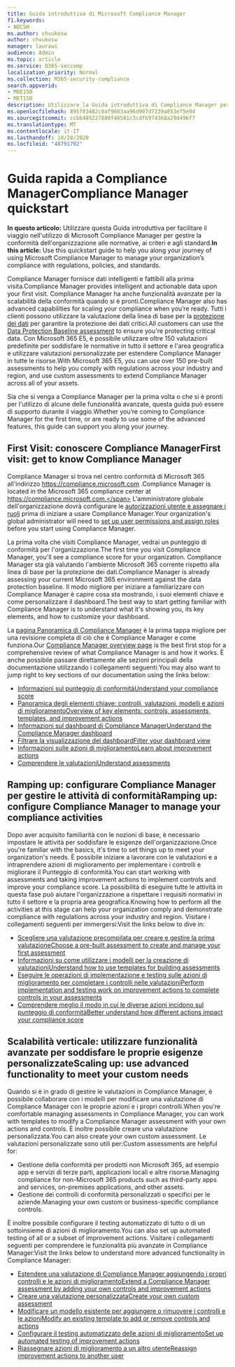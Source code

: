```yaml
---
title: Guida introduttiva di Microsoft Compliance Manager
f1.keywords:
- NOCSH
ms.author: chvukosw
author: chvukosw
manager: laurawi
audience: Admin
ms.topic: article
ms.service: O365-seccomp
localization_priority: Normal
ms.collection: M365-security-compliance
search.appverid:
- MOE150
- MET150
description: Utilizzare la Guida introduttiva di Compliance Manager per facilitare il percorso di comprensione, ottenere la configurazione e l'utilizzo di Compliance Manager.
ms.openlocfilehash: 895f03482c0af9603aa96d907d7339a853ef5e9d
ms.sourcegitcommit: ccbb405227880f40581c3cdfb974368a29d496f7
ms.translationtype: MT
ms.contentlocale: it-IT
ms.lasthandoff: 10/28/2020
ms.locfileid: "48791792"
---
```

# <a name="compliance-manager-quickstart"></a><span data-ttu-id="29914-103">Guida rapida a Compliance Manager</span><span class="sxs-lookup"><span data-stu-id="29914-103">Compliance Manager quickstart</span></span>

<span data-ttu-id="29914-104">**In questo articolo:** Utilizzare questa Guida introduttiva per facilitare il viaggio nell'utilizzo di Microsoft Compliance Manager per gestire la conformità dell'organizzazione alle normative, ai criteri e agli standard.</span><span class="sxs-lookup"><span data-stu-id="29914-104">**In this article:** Use this quickstart guide to help you along your journey of using Microsoft Compliance Manager to manage your organization’s compliance with regulations, policies, and standards.</span></span>

<span data-ttu-id="29914-105">Compliance Manager fornisce dati intelligenti e fattibili alla prima visita.</span><span class="sxs-lookup"><span data-stu-id="29914-105">Compliance Manager provides intelligent and actionable data upon your first visit.</span></span> <span data-ttu-id="29914-106">Compliance Manager ha anche funzionalità avanzate per la scalabilità della conformità quando si è pronti.</span><span class="sxs-lookup"><span data-stu-id="29914-106">Compliance Manager also has advanced capabilities for scaling your compliance when you’re ready.</span></span> <span data-ttu-id="29914-107">Tutti i clienti possono utilizzare la valutazione della linea di base per la [protezione dei dati](compliance-manager-assessments.md#data-protection-baseline-default-assessment) per garantire la protezione dei dati critici.</span><span class="sxs-lookup"><span data-stu-id="29914-107">All customers can use the [Data Protection Baseline assessment](compliance-manager-assessments.md#data-protection-baseline-default-assessment) to ensure you're protecting critical data.</span></span> <span data-ttu-id="29914-108">Con Microsoft 365 E5, è possibile utilizzare oltre 150 valutazioni predefinite per soddisfare le normative in tutto il settore e l'area geografica e utilizzare valutazioni personalizzate per estendere Compliance Manager in tutte le risorse.</span><span class="sxs-lookup"><span data-stu-id="29914-108">With Microsoft 365 E5, you can use over 150 pre-built assessments to help you comply with regulations across your industry and region, and use custom assessments to extend Compliance Manager across all of your assets.</span></span>

<span data-ttu-id="29914-109">Sia che si venga a Compliance Manager per la prima volta o che si è pronti per l'utilizzo di alcune delle funzionalità avanzate, questa guida può essere di supporto durante il viaggio.</span><span class="sxs-lookup"><span data-stu-id="29914-109">Whether you’re coming to Compliance Manager for the first time, or are ready to use some of the advanced features, this guide can support you along your journey.</span></span>

## <a name="first-visit-get-to-know-compliance-manager"></a><span data-ttu-id="29914-110">First Visit: conoscere Compliance Manager</span><span class="sxs-lookup"><span data-stu-id="29914-110">First visit: get to know Compliance Manager</span></span>

<span data-ttu-id="29914-111">Compliance Manager si trova nel centro conformità di Microsoft 365 all'indirizzo https://compliance.microsoft.com .</span><span class="sxs-lookup"><span data-stu-id="29914-111">Compliance Manager is located in the Microsoft 365 compliance center at https://compliance.microsoft.com.</span></span> <span data-ttu-id="29914-112">L'amministratore globale dell'organizzazione dovrà configurare le [autorizzazioni utente e assegnare i ruoli](compliance-manager-setup.md#set-user-permissions-and-assign-roles) prima di iniziare a usare Compliance Manager.</span><span class="sxs-lookup"><span data-stu-id="29914-112">Your organization's global administrator will need to [set up user permissions and assign roles](compliance-manager-setup.md#set-user-permissions-and-assign-roles) before you start using Compliance Manager.</span></span>

<span data-ttu-id="29914-113">La prima volta che visiti Compliance Manager, vedrai un punteggio di conformità per l'organizzazione.</span><span class="sxs-lookup"><span data-stu-id="29914-113">The first time you visit Compliance Manager, you'll see a compliance score for your organization.</span></span> <span data-ttu-id="29914-114">Compliance Manager sta già valutando l'ambiente Microsoft 365 corrente rispetto alla linea di base per la protezione dei dati.</span><span class="sxs-lookup"><span data-stu-id="29914-114">Compliance Manager is already assessing your current Microsoft 365 environment against the data protection baseline.</span></span> <span data-ttu-id="29914-115">Il modo migliore per iniziare a familiarizzare con Compliance Manager è capire cosa sta mostrando, i suoi elementi chiave e come personalizzare il dashboard.</span><span class="sxs-lookup"><span data-stu-id="29914-115">The best way to start getting familiar with Compliance Manager is to understand what it's showing you, its key elements, and how to customize your dashboard.</span></span>

<span data-ttu-id="29914-116">La [pagina Panoramica di Compliance Manager](compliance-manager.md) è la prima tappa migliore per una revisione completa di ciò che è Compliance Manager e come funziona.</span><span class="sxs-lookup"><span data-stu-id="29914-116">Our [Compliance Manager overview page](compliance-manager.md) is the best first stop for a comprehensive review of what Compliance Manager is and how it works.</span></span> <span data-ttu-id="29914-117">È anche possibile passare direttamente alle sezioni principali della documentazione utilizzando i collegamenti seguenti:</span><span class="sxs-lookup"><span data-stu-id="29914-117">You may also want to jump right to key sections of our documentation using the links below:</span></span>

- [<span data-ttu-id="29914-118">Informazioni sul punteggio di conformità</span><span class="sxs-lookup"><span data-stu-id="29914-118">Understand your compliance score</span></span>](compliance-manager.md#understanding-your-compliance-score)
- [<span data-ttu-id="29914-119">Panoramica degli elementi chiave: controlli, valutazioni, modelli e azioni di miglioramento</span><span class="sxs-lookup"><span data-stu-id="29914-119">Overview of key elements: controls, assessments, templates, and improvement actions</span></span>](compliance-manager.md#key-elements-controls-assessments-templates-improvement-actions)
- [<span data-ttu-id="29914-120">Informazioni sul dashboard di Compliance Manager</span><span class="sxs-lookup"><span data-stu-id="29914-120">Understand the Compliance Manager dashboard</span></span>](compliance-manager-setup.md#understand-the-compliance-manager-dashboard)
- [<span data-ttu-id="29914-121">Filtrare la visualizzazione del dashboard</span><span class="sxs-lookup"><span data-stu-id="29914-121">Filter your dashboard view</span></span>](compliance-manager-setup.md#filtering-your-dashboard-view)
- [<span data-ttu-id="29914-122">Informazioni sulle azioni di miglioramento</span><span class="sxs-lookup"><span data-stu-id="29914-122">Learn about improvement actions</span></span>](compliance-manager-setup.md#improvement-actions-page)
- [<span data-ttu-id="29914-123">Comprendere le valutazioni</span><span class="sxs-lookup"><span data-stu-id="29914-123">Understand assessments</span></span>](compliance-manager.md#assessments)

## <a name="ramping-up-configure-compliance-manager-to-manage-your-compliance-activities"></a><span data-ttu-id="29914-124">Ramping up: configurare Compliance Manager per gestire le attività di conformità</span><span class="sxs-lookup"><span data-stu-id="29914-124">Ramping up: configure Compliance Manager to manage your compliance activities</span></span>

<span data-ttu-id="29914-125">Dopo aver acquisito familiarità con le nozioni di base, è necessario impostare le attività per soddisfare le esigenze dell'organizzazione.</span><span class="sxs-lookup"><span data-stu-id="29914-125">Once you're familiar with the basics, it's time to set things up to meet your organization's needs.</span></span> <span data-ttu-id="29914-126">È possibile iniziare a lavorare con le valutazioni e a intraprendere azioni di miglioramento per implementare i controlli e migliorare il Punteggio di conformità.</span><span class="sxs-lookup"><span data-stu-id="29914-126">You can start working with assessments and taking improvement actions to implement controls and improve your compliance score.</span></span> <span data-ttu-id="29914-127">La possibilità di eseguire tutte le attività in questa fase può aiutare l'organizzazione a rispettare i requisiti normativi in tutto il settore e la propria area geografica.</span><span class="sxs-lookup"><span data-stu-id="29914-127">Knowing how to perform all the activities at this stage can help your organization comply and demonstrate compliance with regulations across your industry and region.</span></span> <span data-ttu-id="29914-128">Visitare i collegamenti seguenti per immergersi:</span><span class="sxs-lookup"><span data-stu-id="29914-128">Visit the links below to dive in:</span></span>

- [<span data-ttu-id="29914-129">Scegliere una valutazione precompilata per creare e gestire la prima valutazione</span><span class="sxs-lookup"><span data-stu-id="29914-129">Choose a pre-built assessment to create and manage your first assessment</span></span>](compliance-manager-assessments.md)
- [<span data-ttu-id="29914-130">Informazioni su come utilizzare i modelli per la creazione di valutazioni</span><span class="sxs-lookup"><span data-stu-id="29914-130">Understand how to use templates for building assessments</span></span>](compliance-manager-templates.md)
- [<span data-ttu-id="29914-131">Eseguire le operazioni di implementazione e testing sulle azioni di miglioramento per completare i controlli nelle valutazioni</span><span class="sxs-lookup"><span data-stu-id="29914-131">Perform implementation and testing work on improvement actions to complete controls in your assessments</span></span>](compliance-manager-improvement-actions.md)
- [<span data-ttu-id="29914-132">Comprendere meglio il modo in cui le diverse azioni incidono sul punteggio di conformità</span><span class="sxs-lookup"><span data-stu-id="29914-132">Better understand how different actions impact your compliance score</span></span>](compliance-score-calculation.md)

## <a name="scaling-up-use-advanced-functionality-to-meet-your-custom-needs"></a><span data-ttu-id="29914-133">Scalabilità verticale: utilizzare funzionalità avanzate per soddisfare le proprie esigenze personalizzate</span><span class="sxs-lookup"><span data-stu-id="29914-133">Scaling up: use advanced functionality to meet your custom needs</span></span>

<span data-ttu-id="29914-134">Quando si è in grado di gestire le valutazioni in Compliance Manager, è possibile collaborare con i modelli per modificare una valutazione di Compliance Manager con le proprie azioni e i propri controlli.</span><span class="sxs-lookup"><span data-stu-id="29914-134">When you're comfortable managing assessments in Compliance Manager, you can work with templates to modify a Compliance Manager assessment with your own actions and controls.</span></span> <span data-ttu-id="29914-135">È inoltre possibile creare una valutazione personalizzata.</span><span class="sxs-lookup"><span data-stu-id="29914-135">You can also create your own custom assessment.</span></span> <span data-ttu-id="29914-136">Le valutazioni personalizzate sono utili per:</span><span class="sxs-lookup"><span data-stu-id="29914-136">Custom assessments are helpful for:</span></span>

- <span data-ttu-id="29914-137">Gestione della conformità per prodotti non Microsoft 365, ad esempio app e servizi di terze parti, applicazioni locali e altre risorse.</span><span class="sxs-lookup"><span data-stu-id="29914-137">Managing compliance for non-Microsoft 365 products such as third-party apps and  services, on-premises applications, and other assets.</span></span>
- <span data-ttu-id="29914-138">Gestione dei controlli di conformità personalizzati o specifici per le aziende.</span><span class="sxs-lookup"><span data-stu-id="29914-138">Managing your own custom or business-specific compliance controls.</span></span>

<span data-ttu-id="29914-139">È inoltre possibile configurare il testing automatizzato di tutto o di un sottoinsieme di azioni di miglioramento.</span><span class="sxs-lookup"><span data-stu-id="29914-139">You can also set up automated testing of all or a subset of improvement actions.</span></span> <span data-ttu-id="29914-140">Visitare i collegamenti seguenti per comprendere le funzionalità più avanzate in Compliance Manager:</span><span class="sxs-lookup"><span data-stu-id="29914-140">Visit the links below to understand more advanced functionality in Compliance Manager:</span></span>

- [<span data-ttu-id="29914-141">Estendere una valutazione di Compliance Manager aggiungendo i propri controlli e le azioni di miglioramento</span><span class="sxs-lookup"><span data-stu-id="29914-141">Extend a Compliance Manager assessment by adding your own controls and improvement actions</span></span>](compliance-manager-assessments.md#extend-a-pre-built-assessment)
- [<span data-ttu-id="29914-142">Creare una valutazione personalizzata</span><span class="sxs-lookup"><span data-stu-id="29914-142">Create your own custom assessment</span></span>](compliance-manager-assessments.md#create-your-own-custom-assessment)
- [<span data-ttu-id="29914-143">Modificare un modello esistente per aggiungere o rimuovere i controlli e le azioni</span><span class="sxs-lookup"><span data-stu-id="29914-143">Modify an existing template to add or remove controls and actions</span></span>](compliance-manager-templates.md#modify-a-template)
- [<span data-ttu-id="29914-144">Configurare il testing automatizzato delle azioni di miglioramento</span><span class="sxs-lookup"><span data-stu-id="29914-144">Set up automated testing of improvement actions</span></span>](compliance-manager-setup.md#set-up-automated-testing)
- [<span data-ttu-id="29914-145">Riassegnare azioni di miglioramento a un altro utente</span><span class="sxs-lookup"><span data-stu-id="29914-145">Reassign improvement actions to another user</span></span>](compliance-manager-setup.md#reassign-improvement-actions-to-another-user)